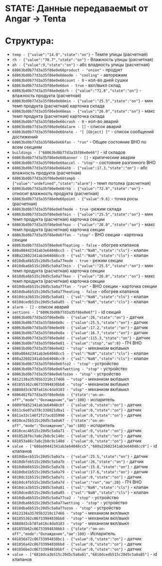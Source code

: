 # STATE: Данные передаваемыt от Angar -> Tenta

# Структура:

-   `temp - {"value":"14.9","state":"on"}` - Темпе улицы (расчетная)
-   `rh - {"value":"70.7","state":"on"}` - Влажность улицы (расчетная)
-   `ah - {"value":9,"state":"on"}` - абс владность улицы (расчетная)
-   `68063bd0b77d3a35f86e0e66product - "onion"` - продукт
-   `68063bd0b77d3a35f86e0e66mode - "cooling"` - авторежим
-   `68063bd0b77d3a35f86e0e66count - 0` - кол-во дней сушки
-   `68063bd0b77d3a35f86e0e66on - true` - вкл/выкл склад
-   `68063bd0b77d3a35f86e0e66rh - {"value":"72.8","state":"on"}` - влажность продукта (расчетная)
-   `68063bd0b77d3a35f86e0e66min - {"value":"25.5","state":"on"}` - мин темп продукта (расчетная) карточка склада
-   `68063bd0b77d3a35f86e0e66max - {"value":"26.0","state":"on"}` - макс темп продукта (расчетная) карточка склада
-   `68063bd0b77d3a35f86e0e66crash - 0` - кол-во аварий
-   `68063bd0b77d3a35f86e0e66alarm - []` - список аварий
-   `68063bd0b77d3a35f86e0e66note - "[ [Object] ]"` - список сообщений достижений
-   `68063bd0b77d3a35f86e0e66fan - "run"` - Общее состояние ВНО по всем секциям
-   `buildings - ["68063bd0b77d3a35f86e0e66"]` - id складов
-   `68063bd0b77d3a35f86e0e66banner - []` - критические аварии
-   `68063bd0b77d3a35f86e0e66accel - "stop"` - состояние разгонного ВНО
-   `68063bd0b77d3a35f86e0e66ahb - {"value":17.3,"state":"on"}` - абс влажность продукта (расчетная) 
-   `68063bd0b77d3a35f86e0e66tempb - {"value":"undefined","state":"alarm"}` - темп потолка (расчетная) 
-   `68063bd0b77d3a35f86e0e66rhb - {"value":"72.8","state":"on"}` - относит влажность продукта (расчетная)
-   `68063bd0b77d3a35f86e0e66point - {"value":9.6}` - точка росы (расчетная)
-   `68063bd0b77d3a35f86e0e6fmode - true` -режим склада
-   `68063bd0b77d3a35f86e0e6fmin - {"value":"25.5","state":"on"}` - мин темп продукта (расчетная) карточка секции
-   `68063bd0b77d3a35f86e0e6fmax - {"value":"26.0","state":"on"}` - макс темп продукта (расчетная) карточка секции
-   `68063bd0b77d3a35f86e0e6ffan - "stop"` - ВНО секции - карточка секции
-   `68063bd0b77d3a35f86e0e6fheating - false` - обогрев клапанов
-   `680a00442341ab3e64048cc5 - {"val":"NaN","state":"cls"}` - клапан
-   `680a22602341ab3e64048cc9 - {"val":"NaN","state":"cls"}` - клапан
-   `6810dba6b515c20d5c5a0a77mode - true` - режим секции
-   `6810dba6b515c20d5c5a0a77min - {"value":"25.5","state":"on"}` - мин темп продукта (расчетная) карточка секции
-   `6810dba6b515c20d5c5a0a77max - {"value":"26.0","state":"on"}` - макс темп продукта (расчетная) карточка секции
-   `6810dba6b515c20d5c5a0a77fan - "run"` - ВНО секции - карточка секции
-   `6810dba6b515c20d5c5a0a77heating - false` - обогрев клапанов
-   `6810dca3b515c20d5c5a0a81 - {"val":"NaN","state":"cls"}` - клапан
-   `6810dcedb515c20d5c5a0a85 - {"val":"NaN","state":"cls"}` - клапан
-   `alarm - []` - список аварий
-   `sections - ["68063bd0b77d3a35f86e0e6f"]` - id секций
-   `68063bd0b77d3a35f86e0e8b - {"value":26,"state":"on"}` - датчик
-   `68063bd0b77d3a35f86e0e8c - {"value":25.5,"state":"on"}` - датчик
-   `68063bd0b77d3a35f86e0e89 - {"value":17.2,"state":"on"}` - датчик
-   `68063bd0b77d3a35f86e0e8a - {"value":16.7,"state":"on"}` - датчик
-   `68063bd0b77d3a35f86e0e8d - {"value":115.3,"state":"on"}` - датчик
-   `68063bd0b77d3a35f86e0e81 - {"value":"stop","ao":0}` - ПЧ ВНО
-   `68063bd0b77d3a35f86e0e82 - "stop"` - механизм вкл\выкл
-   `680a00442341ab3e64048cc5 - {"val":"NaN","state":"cls"}` - клапан
-   `680a22602341ab3e64048cc9 - {"val":"NaN","state":"cls"}` - клапан
-   `68063bd0b77d3a35f86e0e6fco2 - "stop"` - устройство
-   `68063bd0b77d3a35f86e0e6fwetting - "stop"` - устройство
-   `68063bd0b77d3a35f86e0e6fozon - "stop"` - устройство
-   `6812138a35705b3210c17466 - "stop"` - механизм вкл\выкл
-   `681855362c06733994830bb0 - "stop"` - механизм вкл\выкл
-   `68888d3cb78fa416c4da9183 - "stop"` - механизм вкл\выкл
-   `6806402fb77d3a35f86e0ebb - {"state":"on-on-off","mode":"Охлаждение","ao":100}` - испаритель
-   `6809f6852341ab3e64048cbf - {"value":0,"state":"on"}` - датчик
-   `6811c6e07a378c338021d8a1 - {"value":0,"state":"on"}` - датчик
-   `6811e33c146f2f27ac035990 - {"value":0,"state":"on"}` - датчик
-   `6810ce25b515c20d5c5a0a67 - {"state":"on-on-off","mode":"Охлаждение","ao":100}` - испаритель
-   `6810cec4b515c20d5c5a0a71 - {"value":0,"state":"on"}` - датчик
-   `6818528f6c7a6c2b8c9c140c - {"value":0,"state":"on"}` - датчик
-   `681853a86c7a6c2b8c9c140d - {"value":0,"state":"on"}` - датчик
-   `valve - ["680a00442341ab3e64048cc5","680a22602341ab3e64048cc9"]` - id клапанов
-   `6810dbecb515c20d5c5a0a7a - {"value":25.5,"state":"on"}` - датчик
-   `6810dbfeb515c20d5c5a0a7b - {"value":26,"state":"on"}` - датчик
-   `6810dbb6b515c20d5c5a0a78 - {"value":15.8,"state":"on"}` - датчик
-   `6810dbd1b515c20d5c5a0a79 - {"value":17.6,"state":"on"}` - датчик
-   `6810dc31b515c20d5c5a0a7c - {"value":0,"state":"on"}` - датчик
-   `6810dc4fb515c20d5c5a0a7d - {"value":"run","ao":20}` - ПЧ ВНО
-   `6810dca3b515c20d5c5a0a81 - {"val":"NaN","state":"cls"}` - клапан
-   `6810dcedb515c20d5c5a0a85 - {"val":"NaN","state":"cls"}` - клапан
-   `6810dba6b515c20d5c5a0a77co2 - "stop"` - устройство
-   `6810dba6b515c20d5c5a0a77wetting - "stop"` - устройство
-   `6810dba6b515c20d5c5a0a77ozon - "stop"` - устройство
-   `6812138a35705b3210c17466 - "stop"` - механизм вкл/выкл
-   `681855362c06733994830bb0 - "stop"` - механизм вкл/выкл
-   `68888d3cb78fa416c4da9183 - "stop"` - механизм вкл/выкл
-   `681855b62c06733994830bb3 - {"state":"on-on-off","mode":"Охлаждение","ao":100}` - Испаритель
-   `681856d72c06733994830bc1 - {"value":0,"state":"on"}` - датчик
-   `681856a42c06733994830bbd - {"value":0,"state":"on"}` - датчик
-   `681856be2c06733994830bbf - {"value":0,"state":"on"}` - датчик
-   `valve - ["6810dca3b515c20d5c5a0a81","6810dcedb515c20d5c5a0a85"]` - id клапанов
